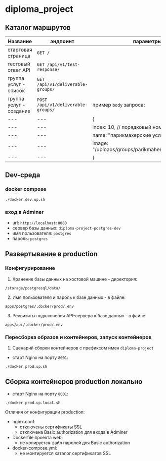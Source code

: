 # diploma_project

## Каталог маршрутов

Название | эндпоинт | параметры
---| --- | ---
стартовая страница | `GET /` | 
тестовый ответ API | `GET /api/v1/test-response/` |
группа услуг - список | `GET /api/v1/deliverable-groups/` |
группа услуг - создание | `POST /api/v1/deliverable-groups/` | пример `body` запроса:
--- | --- |    {
--- | --- |        index: 10, // порядковый номер в списке
--- | --- |        name: "парикмахерские услуги",
--- | --- |        image: "/uploads/groups/parikmaherskiye_uslugi.png"
--- | --- |    }

## Dev-среда

### docker compose

`./docker.dev.up.sh`

### вход в Adminer

- url: `http://localhost:8080`
- сервер базы данных: `diploma-project-postgres-dev`
- имя пользователя: `postgres`
- пароль: `postgres`

## Развертывание в production

### Конфигурирование

1. Хранение базы данных на хостовой машине - директория:

`/storage/postgresql/data/`

2. Имя пользователя и пароль к базе данных - в файле:

`apps/postgres/.docker/prod/.env`

3. Реквизиты подключения API-сервера к базе данных - в файле:

`apps/api/.docker/prod/.env`

### Пересборка образов и контейнеров, запуск контейнеров

1. Сценарий сборки контейнеров с префиксом имен `diploma-project`

- старт Nginx на порту `8001`:

`./docker.prod.up.sh`

## Сборка контейнеров production локально

- старт Nginx на порту `8001`:

`./docker.prod.up.local.sh`

Отличия от конфигурации production:

- nginx.conf:
	- отключены сертификаты SSL
	- отключена Basic authorization для входа в Adminer
- Dockerfile проекта web:
	- не копируется файл паролей для Basic authorization
- docker-compose.yml:
	- не монтируется каталог сертификатов SSL
